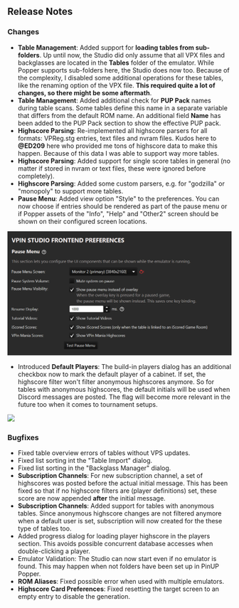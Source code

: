 ## Release Notes

### Changes


- **Table Management**: Added support for **loading tables from sub-folders**. Up until now, the Studio did only assume that all VPX files and backglasses are located in the **Tables** folder of the emulator. While Popper supports sub-folders here, the Studio does now too. Because of the complexity, I disabled some additional operations for these tables, like the renaming option of the VPX file. **This required quite a lot of changes, so there might be some aftermath**.
- **Table Management**: Added additional check for **PUP Pack** names during table scans. Some tables define this name in a separate variable that differs from the default ROM name. An additional field **Name** has been added to the PUP Pack section to show the effective PUP pack.
- **Highscore Parsing**: Re-implemented all highscore parsers for all formats: VPReg.stg entries, text files and nvram files. Kudos here to **@ED209** here who provided me tons of highscore data to make this happen. Because of this data I was able to support way more tables.  
- **Highscore Parsing**: Added support for single score tables in general (no matter if stored in nvram or text files, these were ignored before completely).
- **Highscore Parsing**: Added some custom parsers, e.g. for "godzilla" or "monopoly" to support more tables.
- **Pause Menu**: Added view option "Style" to the preferences. You can now choose if entries should be rendered as part of the pause menu or if Popper assets of the "Info", "Help" and "Other2" screen should be shown on their configured screen locations. 

<img src="https://raw.githubusercontent.com/syd711/vpin-studio/main/documentation/preferences/pause-menu.png" width="600" />

- Introduced **Default Players**: The build-in players dialog has an additional checkbox now to mark the default player of a cabinet. If set, the highscore filter won't filter anonymous highscores anymore. So for tables with anonymous highscores, the default initials will be used when Discord messages are posted. The flag will become more relevant in the future too when it comes to tournament setups.

<img src="https://raw.githubusercontent.com/syd711/vpin-studio/main/documentation/players/add-player.png" width="600" />



### Bugfixes

- Fixed table overview errors of tables without VPS updates.
- Fixed list sorting int the "Table Import" dialog.
- Fixed list sorting in the "Backglass Manager" dialog.
- **Subscription Channels**: For new subscription channel, a set of highscores was posted before the actual initial message. This has been fixed so that if no highscore filters are (player definitions) set, these score are now appended **after** the initial message.
- **Subscription Channels**: Added support for tables with anonymous tables. Since anonymous highscore changes are not filtered anymore when a default user is set, subscription will now created for the these type of tables too.
- Added progress dialog for loading player highscore in the players section. This avoids possible concurrent database accesses when double-clicking a player.
- Emulator Validation: The Studio can now start even if no emulator is found. This may happen when not folders have been set up in PinUP Popper.
- **ROM Aliases**: Fixed possible error when used with multiple emulators.
- **Highscore Card Preferences**: Fixed resetting the target screen to an empty entry to disable the generation.
